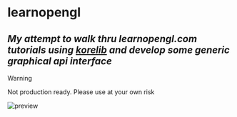 # learnopengl
## _My attempt to walk thru learnopengl.com tutorials using [korelib](https://github.com/cyberduck1337/korelib) and develop some generic graphical api interface_

> [!WARNING]  
> Not production ready. Please use at your own risk

![preview](./Resources/preview.gif)
